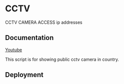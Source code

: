 # CCTV
CCTV CAMERA ACCESS ip addresses


## Documentation

[Youtube](https://youtube.com/codeax10)

This script is for showing public cctv camera in country.





## Deployment
